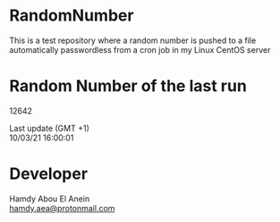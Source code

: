 # RandomNumber    
This is a test repository where a random number is pushed to a file automatically passwordless from a cron job in my Linux CentOS server    
# Random Number of the last run   
12642
      
Last update (GMT +1)    
10/03/21 16:00:01
# Developer    
Hamdy Abou El Anein   
hamdy.aea@protonmail.com
